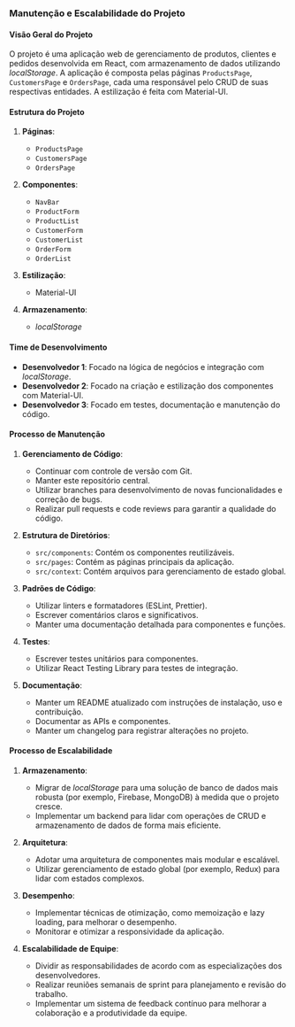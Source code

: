 ### Manutenção e Escalabilidade do Projeto

#### Visão Geral do Projeto

O projeto é uma aplicação web de gerenciamento de produtos, clientes e pedidos desenvolvida em React, com armazenamento de dados utilizando *localStorage*. A aplicação é composta pelas páginas `ProductsPage`, `CustomersPage` e `OrdersPage`, cada uma responsável pelo CRUD de suas respectivas entidades. A estilização é feita com Material-UI.

#### Estrutura do Projeto

1. **Páginas**:
   - `ProductsPage`
   - `CustomersPage`
   - `OrdersPage`

2. **Componentes**:
   - `NavBar`
   - `ProductForm`
   - `ProductList`
   - `CustomerForm`
   - `CustomerList`
   - `OrderForm`
   - `OrderList`

4. **Estilização**:
   - Material-UI

5. **Armazenamento**:
   - *localStorage*

#### Time de Desenvolvimento

- **Desenvolvedor 1**: Focado na lógica de negócios e integração com *localStorage*.
- **Desenvolvedor 2**: Focado na criação e estilização dos componentes com Material-UI.
- **Desenvolvedor 3**: Focado em testes, documentação e manutenção do código.

#### Processo de Manutenção

1. **Gerenciamento de Código**:
   - Continuar com controle de versão com Git.
   - Manter este repositório central.
   - Utilizar branches para desenvolvimento de novas funcionalidades e correção de bugs.
   - Realizar pull requests e code reviews para garantir a qualidade do código.

2. **Estrutura de Diretórios**:
   - `src/components`: Contém os componentes reutilizáveis.
   - `src/pages`: Contém as páginas principais da aplicação.
   - `src/context`: Contém arquivos para gerenciamento de estado global.

3. **Padrões de Código**:
   - Utilizar linters e formatadores (ESLint, Prettier).
   - Escrever comentários claros e significativos.
   - Manter uma documentação detalhada para componentes e funções.

4. **Testes**:
   - Escrever testes unitários para componentes.
   - Utilizar React Testing Library para testes de integração.

5. **Documentação**:
   - Manter um README atualizado com instruções de instalação, uso e contribuição.
   - Documentar as APIs e componentes.
   - Manter um changelog para registrar alterações no projeto.

#### Processo de Escalabilidade

1. **Armazenamento**:
   - Migrar de *localStorage* para uma solução de banco de dados mais robusta (por exemplo, Firebase, MongoDB) à medida que o projeto cresce.
   - Implementar um backend para lidar com operações de CRUD e armazenamento de dados de forma mais eficiente.

2. **Arquitetura**:
   - Adotar uma arquitetura de componentes mais modular e escalável.
   - Utilizar gerenciamento de estado global (por exemplo, Redux) para lidar com estados complexos.

3. **Desempenho**:
   - Implementar técnicas de otimização, como memoização e lazy loading, para melhorar o desempenho.
   - Monitorar e otimizar a responsividade da aplicação.

4. **Escalabilidade de Equipe**:
   - Dividir as responsabilidades de acordo com as especializações dos desenvolvedores.
   - Realizar reuniões semanais de sprint para planejamento e revisão do trabalho.
   - Implementar um sistema de feedback contínuo para melhorar a colaboração e a produtividade da equipe.
